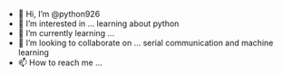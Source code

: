 - 👋 Hi, I’m @python926
- 👀 I’m interested in ... learning about python
- 🌱 I’m currently learning ...
- 💞️ I’m looking to collaborate on ... serial communication and machine learning 
- 📫 How to reach me ...

<!---
python926/python926 is a ✨ special ✨ repository because its `README.md` (this file) appears on your GitHub profile.
You can click the Preview link to take a look at your changes.
--->
